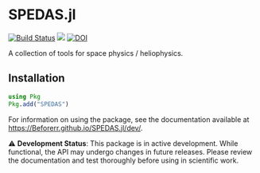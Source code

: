 # SPEDAS.jl

[![Build Status](https://github.com/Beforerr/SPEDAS.jl/actions/workflows/CI.yml/badge.svg?branch=main)](https://github.com/Beforerr/SPEDAS.jl/actions/workflows/CI.yml?query=branch%3Amain)
[![](https://img.shields.io/badge/docs-dev-blue.svg)](https://Beforerr.github.io/SPEDAS.jl/dev/)
[![DOI](https://zenodo.org/badge/923721479.svg)](https://doi.org/10.5281/zenodo.15181866)

A collection of tools for space physics / heliophysics.

## Installation

```julia
using Pkg
Pkg.add("SPEDAS")
```

For information on using the package, see the documentation available at https://Beforerr.github.io/SPEDAS.jl/dev/.

⚠️ **Development Status**: This package is in active development. While functional, the API may undergo changes in future releases. Please review the documentation and test thoroughly before using in scientific work.
